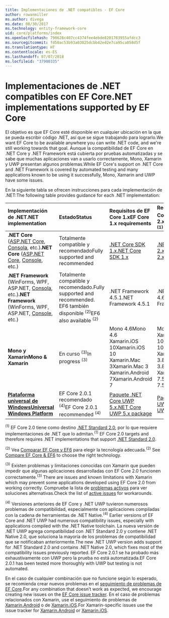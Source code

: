 ```yaml
---
title: Implementaciones de .NET compatibles - EF Core
author: rowanmiller
ms.author: divega
ms.date: 08/30/2017
ms.technology: entity-framework-core
uid: core/platforms/index
ms.openlocfilehash: 790628c407cc4374fee4ebde8201783955afdcc3
ms.sourcegitcommit: fd50ac53b93a03825dcbb42ed2e7ca95ca858d5f
ms.translationtype: HT
ms.contentlocale: es-ES
ms.lasthandoff: 07/07/2018
ms.locfileid: "37900335"
---
```

# <a name="net-implementations-supported-by-ef-core"></a><span data-ttu-id="23789-102">Implementaciones de .NET compatibles con EF Core</span><span class="sxs-lookup"><span data-stu-id="23789-102">.NET implementations supported by EF Core</span></span>

<span data-ttu-id="23789-103">El objetivo es que EF Core esté disponible en cualquier ubicación en la que se pueda escribir código .NET, así que se sigue trabajando para lograrlo.</span><span class="sxs-lookup"><span data-stu-id="23789-103">We want EF Core to be available anywhere you can write .NET code, and we're still working towards that goal.</span></span> <span data-ttu-id="23789-104">Aunque la compatibilidad de EF Core en .NET Core y .NET Framework está cubierta por pruebas automatizadas y se sabe que muchas aplicaciones van a usarlo correctamente, Mono, Xamarin y UWP presentan algunos problemas.</span><span class="sxs-lookup"><span data-stu-id="23789-104">While EF Core's support on .NET Core and .NET Framework is covered by automated testing and many applications known to be using it successfully, Mono, Xamarin and UWP have some issues.</span></span>

<span data-ttu-id="23789-105">En la siguiente tabla se ofrecen instrucciones para cada implementación de .NET:</span><span class="sxs-lookup"><span data-stu-id="23789-105">The following table provides guidance for each .NET implementation:</span></span>

| <span data-ttu-id="23789-106">Implementación de .NET</span><span class="sxs-lookup"><span data-stu-id="23789-106">.NET implementation</span></span>                                                                                                  | <span data-ttu-id="23789-107">Estado</span><span class="sxs-lookup"><span data-stu-id="23789-107">Status</span></span>                                                             | <span data-ttu-id="23789-108">Requisitos de EF Core 1.x</span><span class="sxs-lookup"><span data-stu-id="23789-108">EF Core 1.x requirements</span></span>                                                                                | <span data-ttu-id="23789-109">Requisitos de EF Core 2.x <sup>(1)</sup></span><span class="sxs-lookup"><span data-stu-id="23789-109">EF Core 2.x requirements <sup>(1)</sup></span></span>                                                                 |
|:---------------------------------------------------------------------------------------------------------------------|:-------------------------------------------------------------------|:--------------------------------------------------------------------------------------------------------|:--------------------------------------------------------------------------------------------------------|
| <span data-ttu-id="23789-110">**.NET Core** ([ASP.NET Core](../get-started/aspnetcore/index.md), [Consola](../get-started/netcore/index.md), etc.)</span><span class="sxs-lookup"><span data-stu-id="23789-110">**.NET Core** ([ASP.NET Core](../get-started/aspnetcore/index.md), [Console](../get-started/netcore/index.md), etc.)</span></span> | <span data-ttu-id="23789-111">Totalmente compatible y recomendado</span><span class="sxs-lookup"><span data-stu-id="23789-111">Fully supported and recommended</span></span>                                    | [<span data-ttu-id="23789-112">.NET Core SDK 1.x</span><span class="sxs-lookup"><span data-stu-id="23789-112">.NET Core SDK 1.x</span></span>](https://www.microsoft.com/net/core/)                                                | [<span data-ttu-id="23789-113">.NET Core SDK 2.x</span><span class="sxs-lookup"><span data-stu-id="23789-113">.NET Core SDK 2.x</span></span>](https://www.microsoft.com/net/core/)                                                |
| <span data-ttu-id="23789-114">**.NET Framework** (WinForms, WPF, ASP.NET, [Consola](../get-started/full-dotnet/index.md), etc.)</span><span class="sxs-lookup"><span data-stu-id="23789-114">**.NET Framework** (WinForms, WPF, ASP.NET, [Console](../get-started/full-dotnet/index.md), etc.)</span></span>                    | <span data-ttu-id="23789-115">Totalmente compatible y recomendado.</span><span class="sxs-lookup"><span data-stu-id="23789-115">Fully supported and recommended.</span></span> <span data-ttu-id="23789-116">EF6 también disponible <sup>(2)</sup></span><span class="sxs-lookup"><span data-stu-id="23789-116">EF6 also available <sup>(2)</sup></span></span> | <span data-ttu-id="23789-117">.NET Framework 4.5.1</span><span class="sxs-lookup"><span data-stu-id="23789-117">.NET Framework 4.5.1</span></span>                                                                                    | <span data-ttu-id="23789-118">.NET Framework 4.6.1</span><span class="sxs-lookup"><span data-stu-id="23789-118">.NET Framework 4.6.1</span></span>                                                                                    |
| <span data-ttu-id="23789-119">**Mono y Xamarin**</span><span class="sxs-lookup"><span data-stu-id="23789-119">**Mono & Xamarin**</span></span>                                                                                                   | <span data-ttu-id="23789-120">En curso <sup>(3)</sup></span><span class="sxs-lookup"><span data-stu-id="23789-120">In progress <sup>(3)</sup></span></span>                                         | <span data-ttu-id="23789-121">Mono 4.6</span><span class="sxs-lookup"><span data-stu-id="23789-121">Mono 4.6</span></span> <br/> <span data-ttu-id="23789-122">Xamarin.iOS 10</span><span class="sxs-lookup"><span data-stu-id="23789-122">Xamarin.iOS 10</span></span> <br/> <span data-ttu-id="23789-123">Xamarin.Mac 3</span><span class="sxs-lookup"><span data-stu-id="23789-123">Xamarin.Mac 3</span></span> <br/> <span data-ttu-id="23789-124">Xamarin.Android 7</span><span class="sxs-lookup"><span data-stu-id="23789-124">Xamarin.Android 7</span></span>                               | <span data-ttu-id="23789-125">Mono 5.4</span><span class="sxs-lookup"><span data-stu-id="23789-125">Mono 5.4</span></span> <br/> <span data-ttu-id="23789-126">Xamarin.iOS 10.14</span><span class="sxs-lookup"><span data-stu-id="23789-126">Xamarin.iOS 10.14</span></span> <br/> <span data-ttu-id="23789-127">Xamarin.Mac 3.8</span><span class="sxs-lookup"><span data-stu-id="23789-127">Xamarin.Mac 3.8</span></span> <br/> <span data-ttu-id="23789-128">Xamarin.Android 7.5</span><span class="sxs-lookup"><span data-stu-id="23789-128">Xamarin.Android 7.5</span></span>                        |
| [<span data-ttu-id="23789-129">**Plataforma universal de Windows**</span><span class="sxs-lookup"><span data-stu-id="23789-129">**Universal Windows Platform**</span></span>](../get-started/uwp/index.md)                                                        | <span data-ttu-id="23789-130">EF Core 2.0.1 recomendado <sup>(4)</sup></span><span class="sxs-lookup"><span data-stu-id="23789-130">EF Core 2.0.1 recommended <sup>(4)</sup></span></span>                           | [<span data-ttu-id="23789-131">Paquete .NET Core UWP 5.x</span><span class="sxs-lookup"><span data-stu-id="23789-131">.NET Core UWP 5.x package</span></span>](https://www.nuget.org/packages/Microsoft.NETCore.UniversalWindowsPlatform/) | [<span data-ttu-id="23789-132">Paquete .NET Core UWP 6.x</span><span class="sxs-lookup"><span data-stu-id="23789-132">.NET Core UWP 6.x package</span></span>](https://www.nuget.org/packages/Microsoft.NETCore.UniversalWindowsPlatform/) |

<span data-ttu-id="23789-133"><sup>(1)</sup> EF Core 2.0 tiene como destino [.NET Standard 2.0](https://docs.microsoft.com/dotnet/standard/net-standard), por lo que requiere implementaciones de .NET que lo admitan.</span><span class="sxs-lookup"><span data-stu-id="23789-133"><sup>(1)</sup> EF Core 2.0 targets and therefore requires .NET implementations that support [.NET Standard 2.0](https://docs.microsoft.com/dotnet/standard/net-standard).</span></span>

<span data-ttu-id="23789-134"><sup>(2)</sup> Vea [Comparar EF Core y EF6](../../efcore-and-ef6/index.md) para elegir la tecnología adecuada.</span><span class="sxs-lookup"><span data-stu-id="23789-134"><sup>(2)</sup> See [Compare EF Core & EF6](../../efcore-and-ef6/index.md) to choose the right technology.</span></span>

<span data-ttu-id="23789-135"><sup>(3)</sup> Existen problemas y limitaciones conocidas con Xamarin que pueden impedir que algunas aplicaciones desarrolladas con EF Core 2.0 funcionen correctamente.</span><span class="sxs-lookup"><span data-stu-id="23789-135"><sup>(3)</sup> There are issues and known limitations with Xamarin which may prevent some applications developed using EF Core 2.0 from working correctly.</span></span> <span data-ttu-id="23789-136">Compruebe la lista de [problemas activos](https://github.com/aspnet/entityframeworkCore/issues?q=is%3Aopen+is%3Aissue+label%3Aarea-xamarin) para ver soluciones alternativas.</span><span class="sxs-lookup"><span data-stu-id="23789-136">Check the list of [active issues](https://github.com/aspnet/entityframeworkCore/issues?q=is%3Aopen+is%3Aissue+label%3Aarea-xamarin) for workarounds.</span></span>

<span data-ttu-id="23789-137"><sup>(4)</sup> Versiones anteriores de EF Core y .NET UWP tuvieron numerosos problemas de compatibilidad, especialmente con aplicaciones compiladas con la cadena de herramientas de .NET Native.</span><span class="sxs-lookup"><span data-stu-id="23789-137"><sup>(4)</sup> Earlier versions of EF Core and .NET UWP had numerous compatibility issues, especially with applications compiled with the .NET Native toolchain.</span></span> <span data-ttu-id="23789-138">La nueva versión de .NET UWP agrega compatibilidad con .NET Standard 2.0 y contiene .NET Native 2.0, que soluciona la mayoría de los problemas de compatibilidad que se notificaban anteriormente.</span><span class="sxs-lookup"><span data-stu-id="23789-138">The new .NET UWP version adds support for .NET Standard 2.0 and contains .NET Native 2.0, which fixes most of the compatibility issues previously reported.</span></span> <span data-ttu-id="23789-139">EF Core 2.0.1 se ha probado más exhaustivamente con UWP pero la prueba no está automatizada.</span><span class="sxs-lookup"><span data-stu-id="23789-139">EF Core 2.0.1 has been tested more thoroughly with UWP but testing is not automated.</span></span>

<span data-ttu-id="23789-140">En el caso de cualquier combinación que no funcione según lo esperado, se recomienda crear nuevos problemas en el [seguimiento de problemas de EF Core](https://github.com/aspnet/entityframeworkcore/issues/new).</span><span class="sxs-lookup"><span data-stu-id="23789-140">For any combination that doesn’t work as expected, we encourage creating new issues on the [EF Core issue tracker](https://github.com/aspnet/entityframeworkcore/issues/new).</span></span> <span data-ttu-id="23789-141">En el caso de problemas relacionados con Xamarin, use el seguimiento de problemas de [Xamarin.Android](https://github.com/xamarin/xamarin-android/issues/new) o de [Xamarin.iOS](https://github.com/xamarin/xamarin-macios/issues/new).</span><span class="sxs-lookup"><span data-stu-id="23789-141">For Xamarin-specific issues use the issue tracker for [Xamarin.Android](https://github.com/xamarin/xamarin-android/issues/new) or [Xamarin.iOS](https://github.com/xamarin/xamarin-macios/issues/new).</span></span>

